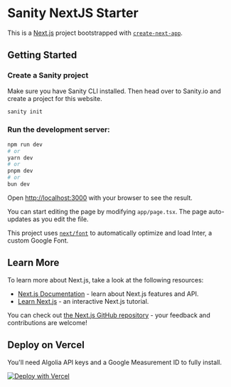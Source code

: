 # Sanity NextJS Starter

This is a [Next.js](https://nextjs.org/) project bootstrapped with [`create-next-app`](https://github.com/vercel/next.js/tree/canary/packages/create-next-app).

## Getting Started

### Create a Sanity project

Make sure you have Sanity CLI installed. Then head over to Sanity.io and create a project for this website.

```bash
sanity init
```

### Run the development server:

```bash
npm run dev
# or
yarn dev
# or
pnpm dev
# or
bun dev
```

Open [http://localhost:3000](http://localhost:3000) with your browser to see the result.

You can start editing the page by modifying `app/page.tsx`. The page auto-updates as you edit the file.

This project uses [`next/font`](https://nextjs.org/docs/basic-features/font-optimization) to automatically optimize and load Inter, a custom Google Font.

## Learn More

To learn more about Next.js, take a look at the following resources:

- [Next.js Documentation](https://nextjs.org/docs) - learn about Next.js features and API.
- [Learn Next.js](https://nextjs.org/learn) - an interactive Next.js tutorial.

You can check out [the Next.js GitHub repository](https://github.com/vercel/next.js/) - your feedback and contributions are welcome!

## Deploy on Vercel

You'll need Algolia API keys and a Google Measurement ID to fully install.

[![Deploy with Vercel](https://vercel.com/button)](https://vercel.com/new/clone?repository-url=https%3A%2F%2Fgithub.com%2Fmatt-antone%2Fsanity-template-nextjs-website&env=VERCEL_PRODUCTION_URL,NEXT_PUBLIC_GOOGLE_MEASUREMENT_ID,NEXT_PUBLIC_ALGOLIA_APP_ID,NEXT_PUBLIC_ALGOLIA_SEARCH_KEY,ALGOLIA_SEARCH_WRITE_KEY&integration-ids=oac_hb2LITYajhRQ0i4QznmKH7gx&skippable-integrations=1)
